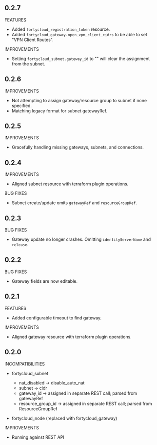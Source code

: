 ## 0.2.7

FEATURES

  * Added `fortycloud_registration_token` resource.
  * Added `fortycloud_gateway.open_vpn_client_cidrs` to be able to set "VPN Client Routes".

IMPROVEMENTS

  * Setting `fortycloud_subnet.gateway_id` to "" will clear the assignment from the subnet.

## 0.2.6

IMPROVEMENTS

  * Not attempting to assign gateway/resource group to subnet if none specified.
  * Matching legacy format for subnet gatewayRef.

## 0.2.5

IMPROVEMENTS

  * Gracefully handling missing gateways, subnets, and connections.

## 0.2.4

IMPROVEMENTS

  * Aligned subnet resource with terraform plugin operations.

BUG FIXES

  * Subnet create/update omits `gatewayRef` and `resourceGroupRef`.

## 0.2.3

BUG FIXES

  * Gateway update no longer crashes. Omitting `identityServerName` and `release`.

## 0.2.2

BUG FIXES

  * Gateway fields are now editable.

## 0.2.1

FEATURES

  * Added configurable timeout to find gateway.

IMPROVEMENTS

  * Aligned gateway resource with terraform plugin operations. 

## 0.2.0

INCOMPATIBILITIES

  * fortycloud_subnet
    * nat_disabled      -> disable_auto_nat
    * subnet            -> cidr
    * gateway_id        -> assigned in separate REST call; parsed from gatewayRef
    * resource_group_id -> assigned in separate REST call; parsed from ResourceGroupRef
    
  * fortycloud_node (replaced with fortycloud_gateway)

IMPROVEMENTS

  * Running against REST API
